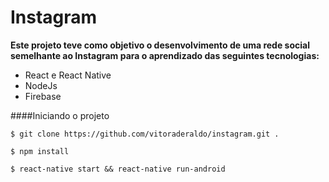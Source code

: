 # Instagram

**Este projeto teve como objetivo o desenvolvimento de uma rede social semelhante ao Instagram para o aprendizado das seguintes tecnologias:**

- React e React Native
- NodeJs
- Firebase

####Iniciando o projeto

`$ git clone https://github.com/vitoraderaldo/instagram.git .`

`$ npm install`

`$ react-native start && react-native run-android`